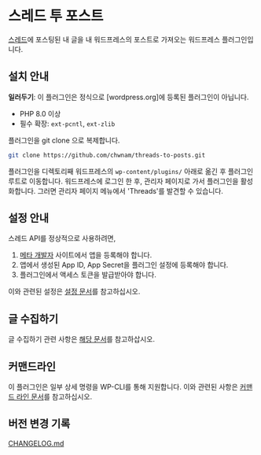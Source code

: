 # 스레드 투 포스트

[스레드](https://threads.net)에 포스팅된 내 글을 내 워드프레스의 포스트로 가져오는 워드프레스 플러그인입니다.

## 설치 안내

**일러두기**: 이 플러그인은 정식으로 \[wordpress.org\]에 등록된 플러그인이 아닙니다.

- PHP 8.0 이상
- 필수 확장: `ext-pcntl`, `ext-zlib`

플러그인을 git clone 으로 복제합니다.

```bash
git clone https://github.com/chwnam/threads-to-posts.git
```

플러그인을 디렉토리째 워드프레스의 `wp-content/plugins/` 아래로 옮긴 후 플러그인 루트로 이동합니다.
워드프레스에 로그인 한 후, 관리자 페이지로 가서 플러그인을 활성화합니다.
그러면 관리자 페이지 메뉴에서 'Threads'를 발견할 수 있습니다.

## 설정 안내

스레드 API를 정상적으로 사용하려면,

1. [메타 개발자](https://developers.facebook.com/) 사이트에서 앱을 등록해야 합니다.
2. 앱에서 생성된 App ID, App Secret을 플러그인 설정에 등록해야 합니다.
3. 플러그인에서 액세스 토큰을 발급받아야 합니다.

이와 관련된 설정은 [설정 문서](./docs/ko/how-to-setup.md)를 참고하십시오.

## 글 수집하기

글 수집하기 관련 사항은 [해당 문서](./docs/ko/scrap.md)를 참고하삽시오.

## 커맨드라인

이 플러그인은 일부 상세 명령을 WP-CLI를 통해 지원합니다.
이와 관련된 사항은 [커맨드 라인 문서](./docs/ko/cli-manual.md)를 참고하십시오.

## 버전 변경 기록

[CHANGELOG.md](./CHANGELOG.md)
